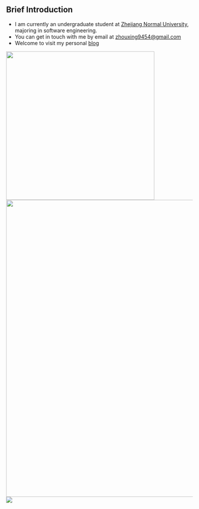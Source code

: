 ## Brief Introduction

- I am currently an undergraduate student at [Zhejiang Normal University](https://www.zjnu.edu.cn/), majoring in software engineering.
- You can get in touch with me by email at [zhouxing9454@gmail.com](mailto:zhouxing9454@gmail.com)
- Welcome to visit my personal [blog](https://zhouxing9454.github.io/)


<img align="center" width="400" src="https://github-readme-stats.vercel.app/api?username=zhouxing9454&theme=transparent&include_all_commits=true&show_icons=true&hide_border=true" />

<img width="800" src="https://github-readme-activity-graph.vercel.app/graph?username=zhouxing9454&theme=github-compact&hide_border=true&area=true" />

<img align="center" src="https://github-readme-stats.vercel.app/api/top-langs/?username=zhouxing9454&theme=transparent&hide_border=true&layout=donut-vertical&langs_count=6" />
